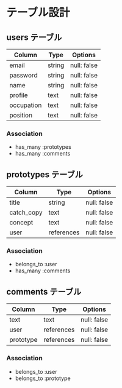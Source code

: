 # テーブル設計

## users テーブル

| Column     | Type   | Options     |
| ---------- | ------ | ----------- |
| email      | string | null: false |
| password   | string | null: false |
| name       | string | null: false |
| profile    | text   | null: false |
| occupation | text   | null: false |
| position   | text   | null: false |

### Association

- has_many :prototypes
- has_many :comments

## prototypes テーブル

| Column     | Type          | Options     |
| ---------- | ------------  | ----------- |
| title      | string        | null: false |
| catch_copy | text          | null: false |
| concept    | text          | null: false |
| user       | references    | null: false |

### Association

- belongs_to :user
- has_many :comments

## comments テーブル

| Column    | Type       | Options     |
| --------- | ---------  | ----------- |
| text      | text       | null: false |
| user      | references | null: false |
| prototype | references | null: false |

### Association

- belongs_to :user
- belongs_to :prototype